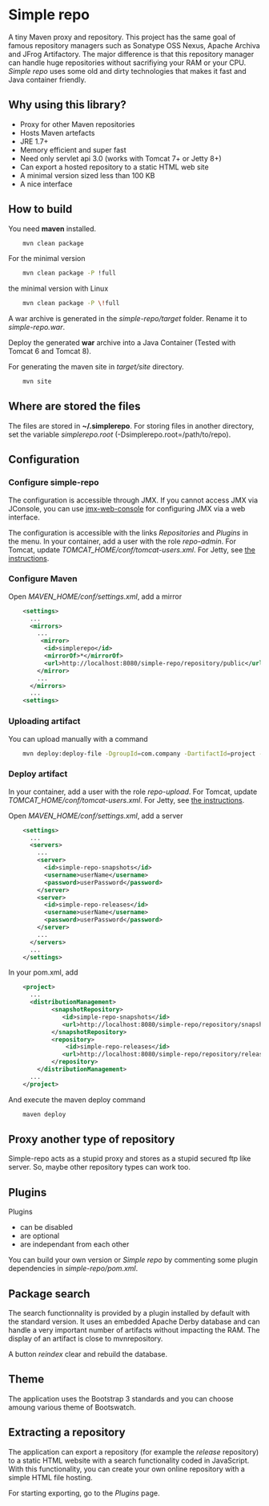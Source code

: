 # Simple repo

A tiny Maven proxy and repository. This project has the same goal of famous repository managers such as Sonatype OSS Nexus, Apache Archiva and JFrog Artifactory. The major difference is that this repository manager can handle huge repositories without sacrifiying your RAM or your CPU. *Simple repo* uses some old and dirty technologies that makes it fast and Java container friendly.

## Why using this library?

* Proxy for other Maven repositories
* Hosts Maven artefacts
* JRE 1.7+
* Memory efficient and super fast
* Need only servlet api 3.0 (works with Tomcat 7+ or Jetty 8+)
* Can export a hosted repository to a static HTML web site
* A minimal version sized less than 100 KB
* A nice interface

## How to build

You need **maven** installed.

```bash
    mvn clean package
```

For the minimal version
```bash
    mvn clean package -P !full
```

the minimal version with Linux
```bash
    mvn clean package -P \!full
```

A war archive is generated in the *simple-repo/target* folder. Rename it to *simple-repo.war*.

Deploy the generated **war** archive into a Java Container (Tested with Tomcat 6 and Tomcat 8).

For generating the maven site in *target/site* directory.

```bash
    mvn site
```

## Where are stored the files

The files are stored in **~/.simplerepo**. For storing files in another directory, 
set the variable *simplerepo.root* (-Dsimplerepo.root=/path/to/repo).

## Configuration

### Configure simple-repo

The configuration is accessible through JMX. If you cannot access JMX via JConsole, 
you can use [jmx-web-console](https://github.com/gcolin/jmx-web-console) for configuring JMX via a web interface.

The configuration is accessible with the links *Repositories* and *Plugins* in the menu. In your container, add a user with the role *repo-admin*. For Tomcat, 
update *TOMCAT_HOME/conf/tomcat-users.xml*. For Jetty, see [the instructions](https://wiki.eclipse.org/Jetty/Tutorial/Realms).

### Configure Maven

Open *MAVEN_HOME/conf/settings.xml*, add a mirror
```xml
    <settings>
      ...
      <mirrors>
        ...
         <mirror>
          <id>simplerepo</id>
          <mirrorOf>*</mirrorOf>
          <url>http://localhost:8080/simple-repo/repository/public</url>
        </mirror>
        ...
      </mirrors>
      ...
    <settings>
```

### Uploading artifact

You can upload manually with a command
```bash
    mvn deploy:deploy-file -DgroupId=com.company -DartifactId=project -Dversion=1.0 -DgeneratePom=true -Dpackaging=jar -DrepositoryId=simple-repo-releases -Durl=http://localhost:8080/simple-repo/repository/thirdparty -Dfile=project-1.0.jar
```

### Deploy artifact

In your container, add a user with the role *repo-upload*. For Tomcat, 
update *TOMCAT_HOME/conf/tomcat-users.xml*. For Jetty, see [the instructions](https://wiki.eclipse.org/Jetty/Tutorial/Realms).

Open *MAVEN_HOME/conf/settings.xml*, add a server
```xml
    <settings>
      ...
      <servers>
        ...
        <server>
          <id>simple-repo-snapshots</id>
          <username>userName</username>
          <password>userPassword</password>
        </server>
        <server>
          <id>simple-repo-releases</id>
          <username>userName</username>
          <password>userPassword</password>
        </server>
        ...
      </servers>
      ...
    </settings>
```

In your pom.xml, add
```xml
    <project>
      ...
      <distributionManagement>
            <snapshotRepository>
               <id>simple-repo-snapshots</id>
               <url>http://localhost:8080/simple-repo/repository/snapshots</url>
            </snapshotRepository>
            <repository>
                <id>simple-repo-releases</id>
               <url>http://localhost:8080/simple-repo/repository/releases</url>
            </repository>
        </distributionManagement>
      ...
    </project>
```

And execute the maven deploy command
```bash
    maven deploy
```

## Proxy another type of repository

Simple-repo acts as a stupid proxy and stores as a stupid secured ftp like server. So, maybe other repository types can work too.

## Plugins

Plugins  
* can be disabled 
* are optional
* are independant from each other

You can build your own version or *Simple repo* by commenting some plugin dependencies in *simple-repo/pom.xml*.

## Package search

The search functionnality is provided by a plugin installed by default with the standard version. It uses an embedded Apache Derby database and can handle a very important number of artifacts without impacting the RAM. The display of an artifact is close to mvnrepository.

A button *reindex* clear and rebuild the database.

## Theme

The application uses the Bootstrap 3 standards and you can choose amoung various theme of Bootswatch.

## Extracting a repository

The application can export a repository (for example the *release* repository) to a static HTML website with a search functionality coded in JavaScript. With this functionality, you can create your own online repository with a simple HTML file hosting.

For starting exporting, go to the *Plugins* page.
